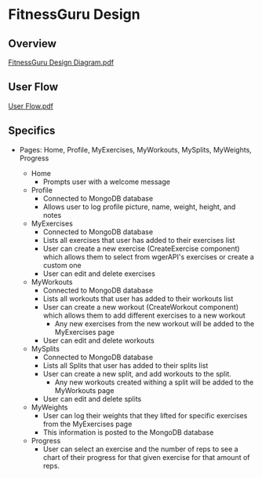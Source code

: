 # FitnessGuru Design

## Overview
[FitnessGuru Design Diagram.pdf](https://github.com/ucsb-cs148-f21/project-t03-fitnessguru/files/7529966/FitnessGuru.Design.Diagram.pdf)

## User Flow
[User Flow.pdf](https://github.com/ucsb-cs148-f21/project-t03-fitnessguru/files/7572380/User.Flow.pdf)


## Specifics
- Pages: Home, Profile, MyExercises, MyWorkouts, MySplits, MyWeights, Progress

  - Home
    - Prompts user with a welcome message
  - Profile
    - Connected to MongoDB database
    - Allows user to log profile picture, name, weight, height, and notes
  - MyExercises
    - Connected to MongoDB database
    - Lists all exercises that user has added to their exercises list
    - User can create a new exercise (CreateExercise component) which allows them to select from wgerAPI's exercises or create a custom one
    - User can edit and delete exercises
  - MyWorkouts
    - Connected to MongoDB database
    - Lists all workouts that user has added to their workouts list
    - User can create a new workout (CreateWorkout component) which allows them to add different exercises to a new workout
      - Any new exercises from the new workout will be added to the MyExercises page
    - User can edit and delete workouts
  - MySplits
    - Connected to MongoDB database
    - Lists all Splits that user has added to their splits list
    - User can create a new split, and add workouts to the split.
      - Any new workouts created withing a split will be added to the MyWorkouts page
    - User can edit and delete splits
  - MyWeights
    - User can log their weights that they lifted for specific exercises from the MyExercises page
    - This information is posted to the MongoDB database
  - Progress
    - User can select an exercise and the number of reps to see a chart of their progress for that given exercise for that amount of reps.
